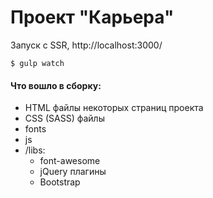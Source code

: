 <h1>Проект "Карьера"</h1> 

Запуск с SSR, http://localhost:3000/

<code>$ gulp watch</code>

<h4>Что вошло в сборку:</h4>
<ul>
  <li>HTML файлы некоторых страниц проекта</li>
  <li>CSS (SASS) файлы</li>
  <li>fonts</li>
  <li>js</li>
  <li>
    /libs:
      <ul>  
        <li>font-awesome</li>
        <li>jQuery плагины</li>
        <li>Bootstrap</li>
      </ul>
  </li>
</ul>
